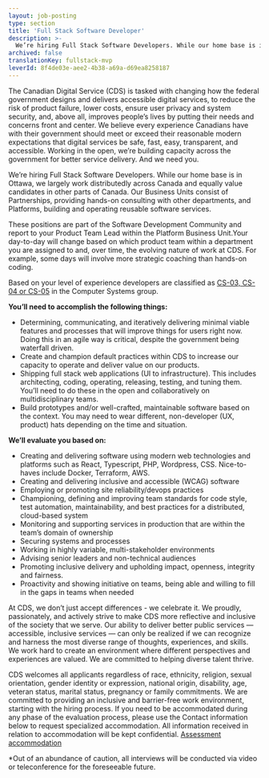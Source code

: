 ```yaml
---
layout: job-posting
type: section
title: 'Full Stack Software Developer'
description: >-
  We’re hiring Full Stack Software Developers. While our home base is in Ottawa, we largely work distributedly across Canada and equally value candidates in other parts of Canada. Our Business Units consist of Partnerships, providing hands-on consulting with other departments, and Platforms, building and operating reusable software services.
archived: false
translationKey: fullstack-mvp
leverId: 8f4de03e-aee2-4b38-a69a-d69ea8258187
---
```


The Canadian Digital Service (CDS) is tasked with changing how the federal government designs and delivers accessible digital services, to reduce the risk of product failure, lower costs, ensure user privacy and system security, and, above all, improves people’s lives by putting their needs and concerns front and center. We believe every experience Canadians have with their government should meet or exceed their reasonable modern expectations that digital services be safe, fast, easy, transparent, and accessible. Working in the open, we’re building capacity across the government for better service delivery. And we need you.

We’re hiring Full Stack Software Developers. While our home base is in Ottawa, we largely work distributedly across Canada and equally value candidates in other parts of Canada. Our Business Units consist of Partnerships, providing hands-on consulting with other departments, and Platforms, building and operating reusable software services.

These positions are part of the Software Development Community and report to your Product Team Lead within the Platform Business Unit.Your day-to-day will change based on which product team within a department you are assigned to and, over time, the evolving nature of work at CDS. For example, some days will involve more strategic coaching than hands-on coding.

Based on your level of experience developers are classified as [CS-03, CS-04 or CS-05](https://www.tbs-sct.gc.ca/agreements-conventions/view-visualiser-eng.aspx?id=1#toc12259212260/) in the Computer Systems group.

**You’ll need to accomplish the following things:**

- Determining, communicating, and iteratively delivering minimal viable features and processes that will improve things for users right now. Doing this in an agile way  is critical, despite the government being waterfall driven.
- Create and champion default practices within CDS to increase our capacity to operate and deliver value on our products.
- Shipping full stack web applications (UI to infrastructure). This includes architecting, coding, operating, releasing, testing, and tuning them. You’ll need to do these in the open and collaboratively on multidisciplinary teams. 
- Build prototypes and/or well-crafted, maintainable software based on the context. You may need to wear different, non-developer (UX, product) hats depending on the time and situation.

**We’ll evaluate you based on:**

- Creating and delivering software using modern web technologies and platforms such as React, Typescript, PHP, Wordpress, CSS. Nice-to-haves include Docker, Terraform, AWS. 
- Creating and delivering inclusive and accessible (WCAG) software
- Employing or promoting site reliability/devops practices
- Championing, defining and improving team standards for code style, test automation, maintainability, and best practices for a distributed, cloud-based system
- Monitoring and supporting services in production that are within the team’s domain of ownership
- Securing systems and processes
- Working in highly variable, multi-stakeholder environments
- Advising senior leaders and non-technical audiences
- Promoting inclusive delivery and upholding impact, openness, integrity and fairness.
- Proactivity and showing initiative on teams, being able and willing to fill in the gaps in teams when needed


At CDS, we don’t just accept differences - we celebrate it. We proudly, passionately, and actively strive to make CDS more reflective and inclusive of the society that we serve. Our ability to deliver better public services — accessible, inclusive services — can only be realized if we can recognize and harness the most diverse range of thoughts, experiences, and skills. We work hard to create an environment where different perspectives and experiences are valued. We are committed to helping diverse talent thrive.

CDS welcomes all applicants regardless of race, ethnicity, religion, sexual orientation, gender identity or expression, national origin, disability, age, veteran status, marital status, pregnancy or family commitments. We are committed to providing an inclusive and barrier-free work environment, starting with the hiring process. If you need to be accommodated during any phase of the evaluation process, please use the Contact information below to request specialized accommodation. All information received in relation to accommodation will be kept confidential.
[Assessment accommodation](https://www.canada.ca/en/public-service-commission/services/assessment-accommodation-page.html)

*Out of an abundance of caution, all interviews will be conducted via video or teleconference for the foreseeable future.

